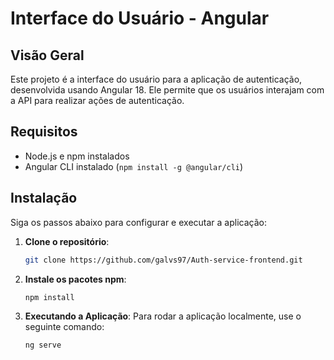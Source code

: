 # Interface do Usuário - Angular

## Visão Geral
Este projeto é a interface do usuário para a aplicação de autenticação, desenvolvida usando Angular 18. Ele permite que os usuários interajam com a API para realizar ações de autenticação.

## Requisitos
- Node.js e npm instalados
- Angular CLI instalado (`npm install -g @angular/cli`)

## Instalação
Siga os passos abaixo para configurar e executar a aplicação:

1. **Clone o repositório**:
   ```bash
   git clone https://github.com/galvs97/Auth-service-frontend.git
2. **Instale os pacotes npm**:
   ```bash
   npm install
3. **Executando a Aplicação**:
Para rodar a aplicação localmente, use o seguinte comando:
    ```bash
    ng serve
